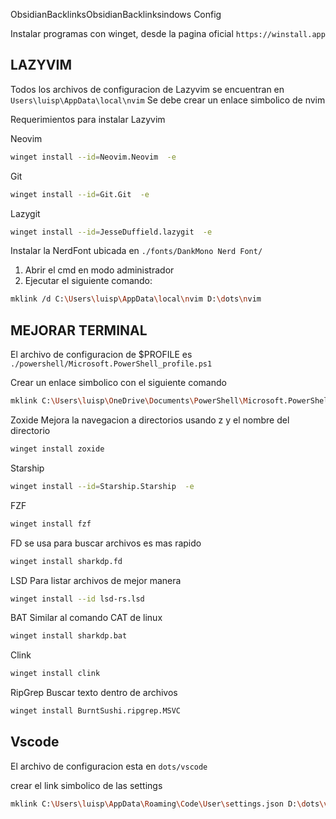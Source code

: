 ObsidianBacklinksObsidianBacklinksindows Config

Instalar programas con winget, desde la pagina oficial
`https://winstall.app`

## LAZYVIM

Todos los archivos de configuracion de Lazyvim se encuentran en `Users\luisp\AppData\local\nvim`
Se debe crear un enlace simbolico de nvim

Requerimientos para instalar Lazyvim

Neovim

```bash
winget install --id=Neovim.Neovim  -e
```

Git

```bash
winget install --id=Git.Git  -e
```

Lazygit

```bash
winget install --id=JesseDuffield.lazygit  -e
```

Instalar la NerdFont ubicada en `./fonts/DankMono Nerd Font/`

1. Abrir el cmd en modo administrador
2. Ejecutar el siguiente comando:

```bash
mklink /d C:\Users\luisp\AppData\local\nvim D:\dots\nvim
```

## MEJORAR TERMINAL

El archivo de configuracion de $PROFILE es `./powershell/Microsoft.PowerShell_profile.ps1`

Crear un enlace simbolico con el siguiente comando

```bash
mklink C:\Users\luisp\OneDrive\Documents\PowerShell\Microsoft.PowerShell_profile.ps1 D:\dots\powershell\Microsoft.PowerShell_profile.ps1
```

Zoxide
Mejora la navegacion a directorios usando z y el nombre del directorio

```bash
winget install zoxide
```

Starship

```bash
winget install --id=Starship.Starship  -e
```

FZF

```bash
winget install fzf
```

FD
se usa para buscar archivos es mas rapido

```bash
winget install sharkdp.fd
```

LSD
Para listar archivos de mejor manera

```bash
winget install --id lsd-rs.lsd
```

BAT
Similar al comando CAT de linux

```bash
winget install sharkdp.bat
```

Clink

```bash
winget install clink
```

RipGrep
Buscar texto dentro de archivos

```bash
winget install BurntSushi.ripgrep.MSVC
```

## Vscode

El archivo de configuracion esta en `dots/vscode`

crear el link simbolico de las settings

```bash
mklink C:\Users\luisp\AppData\Roaming\Code\User\settings.json D:\dots\vscode\settings.json
```
